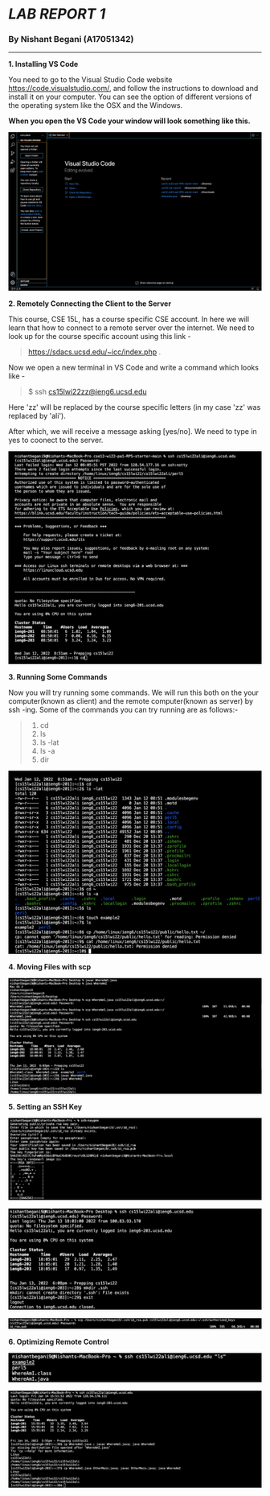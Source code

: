 # _**LAB REPORT 1**_ 
### By Nishant Begani (A17051342)
---

**1. Installing VS Code**

You need to go to the Visual Studio Code website https://code.visualstudio.com/, and follow the instructions to download and install it on your computer. You can see the option of different versions of the operating system like the OSX and the Windows. 

**When you open the VS Code your window will look something like this.**



![This is the Home Page after Installing VS Code](InstallingVSCode.png)

**2. Remotely Connecting the Client to the Server**

This course, CSE 15L, has a course specific CSE account. In here we will learn that how to connect to a remote server over the internet. 
We need to look up for the course specific account using this link -  
 > https://sdacs.ucsd.edu/~icc/index.php . 

Now we open a new terminal in VS Code and write a command which looks like - 
 
 > $ ssh cs15lwi22zz@ieng6.ucsd.edu 

 Here 'zz' will be replaced by the course specific letters (in my case 'zz' was replaced by 'ali'). 

 After which, we will receive a message asking [yes/no]. We need to type in yes to coonect to the server. 




![Remotely Connecting](RemotelyConnecting.png)


**3. Running Some Commands**

Now you will try running some commands. We will run this both on the your computer(known as client) and the remote computer(known as server) by ssh -ing. 
Some of the commands you can try running are as follows:-

>1. cd 
>2. ls 
>3. ls -lat 
>4. ls -a 
>5. dir

![Example of Running some of the Commands](RunningCommands.png) 

**4. Moving Files with scp**

![Moving the Files](MovingFiles1.png) 

**5. Setting an SSH Key** 

![Setting SSH Key](SettingSSHKey1.png) 

![Setting Public Key Part 1](SettingSSHKey2.png) 

![This is how we set the public key](SettingSSHKey3.png) 

**6. Optimizing Remote Control** 

![Optimizing the Remote Control for much more efficiency](OptimizingRemoteControl1.png) 

![Example where I signed into ssh without using my password](OptimizingRemoteControl2.png) 

